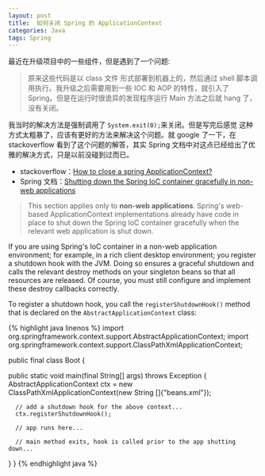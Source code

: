 ```yaml
---
layout: post
title:  如何关闭 Spring 的 ApplicationContext
categories: Java
tags: Spring
---
```


最近在升级项目中的一些组件，但是遇到了一个问题:

> 原来这些代码是以 class 文件 形式部署到机器上的，然后通过 shell 脚本调用执行。我升级之后需要用到一些 IOC 和 AOP 的特性，就引入了 Spring。但是在运行时很诡异的发现程序运行 Main 方法之后就 hang 了，没有关闭。

我当时的解决方法是强制调用了 `System.exit(0);`来关闭。但是写完后感觉 这种方式太粗暴了，应该有更好的方法来解决这个问题。就 google 了一下，在 stackoverflow 看到了这个问题的解答，其实 Spring 文档中对这点已经给出了优雅的解决方式，只是以前没碰到过而已。

* stackoverflow：[How to close a spring ApplicationContext?](http://stackoverflow.com/questions/14423980/how-to-close-a-spring-applicationcontext)
* Spring 文档：[Shutting down the Spring IoC container gracefully in non-web applications](http://static.springsource.org/spring/docs/3.0.x/spring-framework-reference/html/beans.html#beans-factory-shutdown)

> This section applies only to **non-web applications**. Spring's web-based ApplicationContext implementations already have code in place to shut down the Spring IoC container gracefully when the relevant web application is shut down.

If you are using Spring's IoC container in a non-web application environment; for example, in a rich client desktop environment; you register a shutdown hook with the JVM. Doing so ensures a graceful shutdown and calls the relevant destroy methods on your singleton beans so that all resources are released. Of course, you must still configure and implement these destroy callbacks correctly.

To register a shutdown hook, you call the `registerShutdownHook()` method that is declared on the `AbstractApplicationContext` class:

{% highlight java linenos %}
import org.springframework.context.support.AbstractApplicationContext;
import org.springframework.context.support.ClassPathXmlApplicationContext;

public final class Boot {

  public static void main(final String[] args) throws Exception {
      AbstractApplicationContext ctx
          = new ClassPathXmlApplicationContext(new String []{"beans.xml"});

      // add a shutdown hook for the above context... 
      ctx.registerShutdownHook();

      // app runs here...

      // main method exits, hook is called prior to the app shutting down...
  }
}
{% endhighlight java %}
